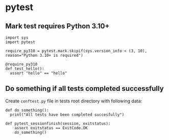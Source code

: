# pytest 


## Mark test requires Python 3.10+

```python3
import sys
import pytest

require_py310 = pytest.mark.skipif(sys.version_info < (3, 10), reason="Python 3.10+ is required")

@require_py310
def test_hello():
  assert "hello" == "hello"

```


## Do something if all tests completed successfully

Create `conftest.py` file in tests root directory with following data:

```python3
def do_something():
  print("All tests have been completed succesfully")

def pytest_sessionfinish(session, exitstatus):
    assert exitstatus == ExitCode.OK
    do_something()
```
